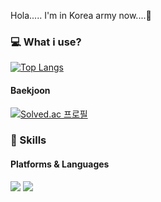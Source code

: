 Hola..... I'm in Korea army now....🚀

### 💻 What i use?
[![Top Langs](https://github-readme-stats.vercel.app/api/top-langs/?username=jeha0714&langs_count=4&layout=compact&theme=dark)](https://github.com/jeha0714/jeha0714)


#### Baekjoon
[![Solved.ac
프로필](http://mazassumnida.wtf/api/v2/generate_badge?boj=jeha0714)](https://solved.ac/jeha0714)


### 💪 Skills
#### Platforms & Languages
<p>
    <img src="https://img.shields.io/badge/C-A8B9CC?style=round-square&logo=C&logoColor=white"/>
    <img src="https://img.shields.io/badge/Java-007396?style=round-square&logo=Java&logoColor=white"/>
</p> 
